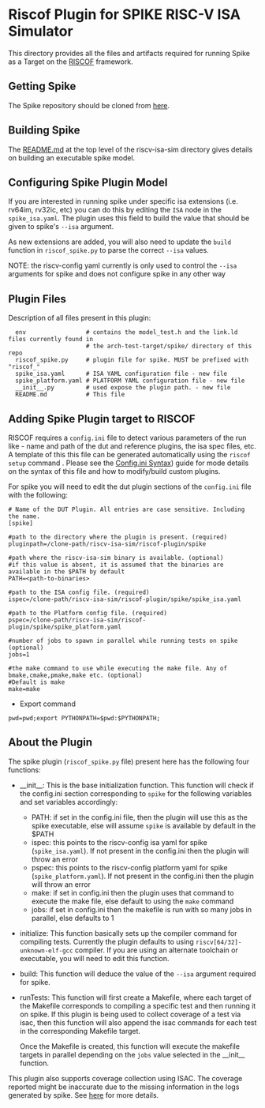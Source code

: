 # Riscof Plugin for SPIKE RISC-V ISA Simulator

This directory provides all the files and artifacts required for running Spike as a Target on the 
[RISCOF](https://github.com/riscv/riscof) framework.

## Getting Spike

The Spike repository should be cloned from [here](https://github.com/riscv/riscv-isa-sim/).

## Building Spike

The [README.md](../../README.md) at the top level of the riscv-isa-sim directory gives details on building an executable spike model.

## Configuring Spike Plugin Model

If you are interested in running spike under specific isa extensions (i.e. rv64im, rv32ic, etc) you
can do this by editing the `ISA` node in the `spike_isa.yaml`. The plugin uses this field to
build the value that should be given to spike's `--isa` argument. 

As new extensions are added, you will also need to update the `build` function in `riscof_spike.py`
to parse the correct `--isa` values.

NOTE: the riscv-config yaml currently is only used to control the `--isa` arguments for spike and
does not configure spike in any other way

## Plugin Files

Description of all files present in this plugin:

``` 
  env                 # contains the model_test.h and the link.ld files currently found in 
                      # the arch-test-target/spike/ directory of this repo
  riscof_spike.py     # plugin file for spike. MUST be prefixed with "riscof_"
  spike_isa.yaml      # ISA YAML configuration file - new file
  spike_platform.yaml # PLATFORM YAML configuration file - new file
  __init__.py         # used expose the plugin path. - new file
  README.md           # This file
```

## Adding Spike Plugin target to RISCOF

RISCOF requires a `config.ini` file to detect various parameters of the run like - name and path 
of the dut and reference plugins, the isa spec files, etc. A template of this this file can be generated
automatically using the `riscof setup` command . Please see the [Config.ini Syntax](https://riscof.readthedocs.io/en/stable/inputs.html#config-ini-syntax))
guide for mode details on the syntax of this file and how to modify/build custom plugins.


For spike you will need to edit the dut plugin sections of the `config.ini` file with the following:

```
# Name of the DUT Plugin. All entries are case sensitive. Including the name.
[spike]

#path to the directory where the plugin is present. (required)
pluginpath=/clone-path/riscv-isa-sim/riscof-plugin/spike

#path where the riscv-isa-sim binary is available. (optional)
#if this value is absent, it is assumed that the binaries are available in the $PATH by default
PATH=<path-to-binaries>

#path to the ISA config file. (required)
ispec=/clone-path/riscv-isa-sim/riscof-plugin/spike/spike_isa.yaml

#path to the Platform config file. (required)
pspec=/clone-path/riscv-isa-sim/riscof-plugin/spike/spike_platform.yaml

#number of jobs to spawn in parallel while running tests on spike (optional)
jobs=1

#the make command to use while executing the make file. Any of bmake,cmake,pmake,make etc. (optional)
#Default is make
make=make
```

- Export command
```
pwd=pwd;export PYTHONPATH=$pwd:$PYTHONPATH;
```

## About the Plugin

The spike plugin (`riscof_spike.py` file) present here has the following four functions:

- \_\_init\_\_: This is the base initialization function. This function will check if the config.ini
  section corresponding to `spike` for the following variables and set variables accordingly:

  - PATH: if set in the config.ini file, then the plugin will use this as the spike executable, else
    will assume `spike` is available by default in the $PATH
  - ispec: this points to the riscv-config isa yaml for spike (`spike_isa.yaml`). If not present in
    the config.ini then the plugin will throw an error
  - pspec: this points to the riscv-config platform yaml for spike (`spike_platform.yaml`). If not present in
    the config.ini then the plugin will throw an error
  - make: if set in config.ini then the plugin uses that command to execute the make file, else
    default to using the `make` command
  - jobs: if set in config.ini then the makefile is run with so many jobs in parallel, else defaults
    to 1

- initialize: This function basically sets up the compiler command for compiling tests. Currently
  the plugin defaults to using `riscv[64/32]-unknown-elf-gcc` compiler. If you are using an
  alternate toolchain or executable, you will need to edit this function.

- build: This function will deduce the value of the `--isa` argument required for spike.

- runTests: This function will first create a Makefile, where each target of the Makefile
  corresponds to compiling a specific test and then running it on spike. If this plugin is being
  used to collect coverage of a test via isac, then this function will also append the isac commands
  for each test in the corresponding Makefile target.

  Once the Makefile is created, this function will execute the makefile targets in parallel
  depending on the `jobs` value selected in the \_\_init\_\_ function.

This plugin also supports coverage collection using ISAC. The coverage reported might be
inaccurate due to the missing information in the logs generated by spike. 
See [here](https://riscv-isac.readthedocs.io/en/stable/python_plugins.html#writing-your-own-plugins) for more details.
